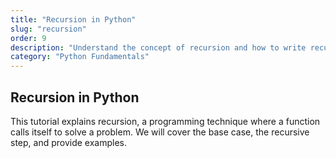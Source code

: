 ```yaml
---
title: "Recursion in Python"
slug: "recursion"
order: 9
description: "Understand the concept of recursion and how to write recursive functions in Python."
category: "Python Fundamentals"
---
```


## Recursion in Python

This tutorial explains recursion, a programming technique where a function calls itself to solve a problem. We will cover the base case, the recursive step, and provide examples.
